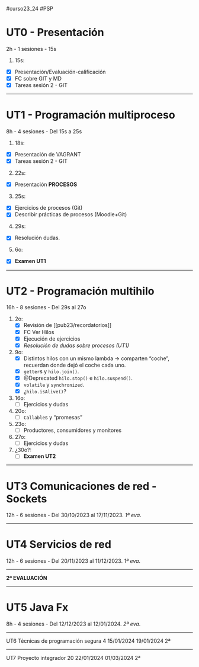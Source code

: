   #curso23_24 #PSP

# UT0 - Presentación
2h - 1 sesiones - 15s

1. 15s:
  * [x] Presentación/Evaluación-calificación
  * [x] FC sobre GIT y MD
  * [x] Tareas sesión 2 - GIT
  
---

# UT1 - Programación multiproceso 
8h - 4 sesiones - Del 15s a 25s

1. 18s:
  * [x] Presentación de VAGRANT
  * [x] Tareas sesión 2 - GIT
  
2. 22s:
  * [x] Presentación **PROCESOS**

3. 25s:
  * [x] Ejercicios de procesos (Git)
  * [x] Describir prácticas de procesos (Moodle+Git)

4. 29s:
  * [x] Resolución dudas.
  
5. 6o:
  + [x] **Examen UT1**


---
# UT2 - Programación multihilo 
16h - 8 sesiones - Del 29s al 27o

1. 2o:
    + [x] Revisión de [[pub23/recordatorios]]
    * [x] FC Ver Hilos
    * [x] Ejecución de ejercicios
    * [x] *Resolución de dudas sobre procesos (UT1)*
  
2. 9o:
    + [x] Distintos hilos con un mismo lambda -> comparten “coche”, recuerdan donde dejó el coche cada uno.
    + [x] `getter`s y `hilo.join()`.
    + [x] @Deprecated `hilo.stop()` e `hilo.suspend()`.
    + [x] `volatile` y `synchronized`.
    + [x] ¿`hilo.isAlive()`?
3. 16o:
    + [ ] Ejercicios y dudas
4. 20o:
    + [ ] `Callable`s y “promesas”
5. 23o:
    + [ ] Productores, consumidores y monitores
6. 27o:
    + [ ] Ejercicios y dudas
7. ¿30o?:
   * [ ] **Examen UT2** 

---
# UT3 Comunicaciones de red - Sockets 
12h - 6 sesiones - Del 30/10/2023 al 17/11/2023. *1ª eva*.

---
# UT4 Servicios de red 
12h - 6 sesiones - Del 20/11/2023 al 11/12/2023. *1ª eva*.

---
**2ª EVALUACIÓN**

---
# UT5 Java Fx 
8h - 4 sesiones - Del 12/12/2023 al 12/01/2024. *2ª eva*.

---
UT6 Técnicas de programación segura 4 15/01/2024 19/01/2024 2ª

---
UT7 Proyecto integrador 20 22/01/2024 01/03/2024 2ª
